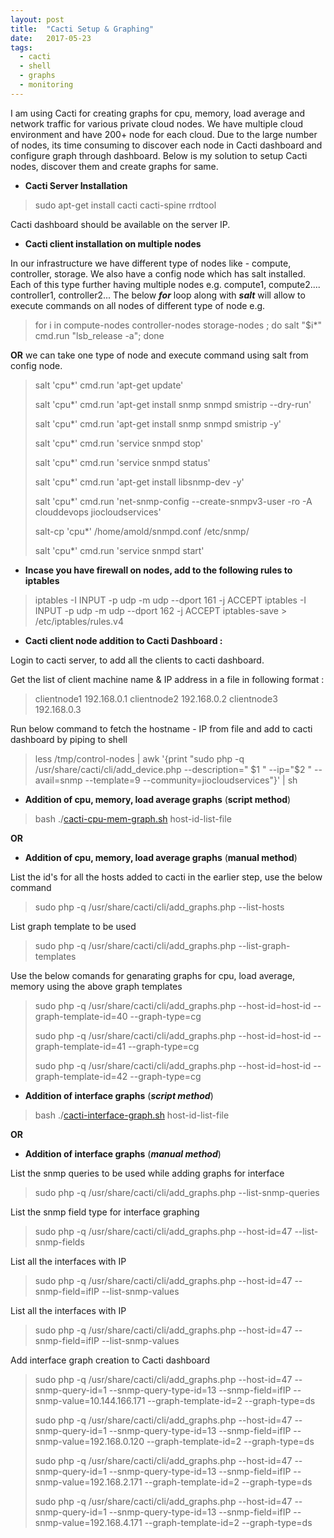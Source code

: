 ```yaml
---
layout: post
title:  "Cacti Setup & Graphing"
date:   2017-05-23
tags:
  - cacti
  - shell
  - graphs
  - monitoring
---
```


I am using Cacti for creating graphs for cpu, memory, load average and network traffic for various private cloud nodes. We have multiple cloud environment and have 200+ node for each cloud. Due to the large number of nodes, its time consuming to discover each node in Cacti dashboard and configure graph through dashboard. Below is my solution to setup Cacti nodes, discover them and create graphs for same. 

* **Cacti Server Installation** 

> sudo apt-get install cacti cacti-spine rrdtool

Cacti dashboard should be available on the server IP.

* **Cacti client installation on multiple nodes** 

In our infrastructure we have different type of nodes like - compute, controller, storage. We also have a config node which has salt installed. Each of this type further having multiple nodes e.g. compute1, compute2.... controller1, controller2...
The below ***for*** loop along with ***salt*** will allow to execute commands on all nodes of different type of node e.g.
  
> for i in compute-nodes controller-nodes storage-nodes ; do salt "$i*" cmd.run "lsb_release -a"; done

**OR** we can take one type of node and execute command using salt from config node.

> salt 'cpu*' cmd.run 'apt-get update'
> 
> salt 'cpu*' cmd.run 'apt-get install snmp snmpd smistrip --dry-run'
> 
> salt 'cpu*' cmd.run 'apt-get install snmp snmpd smistrip -y'
> 
> salt 'cpu*' cmd.run 'service snmpd stop'
> 
> salt 'cpu*' cmd.run 'service snmpd status'
> 
> salt 'cpu*' cmd.run 'apt-get install libsnmp-dev -y'
> 
> salt 'cpu*' cmd.run 'net-snmp-config --create-snmpv3-user -ro -A
> clouddevops jiocloudservices'
> 
> salt-cp 'cpu*' /home/amold/snmpd.conf /etc/snmp/
> 
> salt 'cpu*' cmd.run 'service snmpd start'

* **Incase you have firewall on nodes, add to the following rules to iptables**

> iptables -I INPUT -p udp -m udp --dport 161 -j ACCEPT
> iptables -I INPUT -p udp -m udp --dport 162 -j ACCEPT 
> iptables-save > /etc/iptables/rules.v4

 * **Cacti client node addition to Cacti Dashboard :**

Login to cacti server, to add all the clients to cacti dashboard.

Get the list of client machine name & IP address in a file in following format :

>  clientnode1 <space> 192.168.0.1
>  clientnode2 <space> 192.168.0.2
>  clientnode3 <space> 192.168.0.3

Run below command to fetch the hostname - IP from file and add to cacti dashboard by piping to shell

> less /tmp/control-nodes | awk '{print "sudo php -q
> /usr/share/cacti/cli/add_device.php --description=" \$1 " --ip="$2 "
> --avail=snmp --template=9 --community=jiocloudservices"}' | sh

* **Addition of cpu, memory, load average graphs** (**script method**)

> bash ./[cacti-cpu-mem-graph.sh](https://github.com/amoldighe/cacti-setup-add-graph/blob/master/cacti-cpu-mem-graph.sh)    host-id-list-file

**OR**

* **Addition of cpu, memory, load average graphs** (**manual method**)

List the id's for all the hosts added to cacti in the earlier step, use the below command

> sudo php -q /usr/share/cacti/cli/add_graphs.php --list-hosts

List graph template to be used 

> sudo php -q /usr/share/cacti/cli/add_graphs.php --list-graph-templates

Use the below comands for genarating graphs for cpu, load average, memory using the above graph templates

> sudo php -q /usr/share/cacti/cli/add_graphs.php  --host-id=host-id
> --graph-template-id=40 --graph-type=cg 
> 
> sudo php -q /usr/share/cacti/cli/add_graphs.php  --host-id=host-id
> --graph-template-id=41 --graph-type=cg 
> 
> sudo php -q /usr/share/cacti/cli/add_graphs.php  --host-id=host-id
> --graph-template-id=42 --graph-type=cg

* **Addition of interface graphs** (***script method***)

> bash ./[cacti-interface-graph.sh](https://github.com/amoldighe/cacti-setup-add-graph/blob/master/cacti-interface-graph.sh)   host-id-list-file

**OR**

* **Addition of interface graphs** (***manual method***)

List the snmp queries to be used while adding graphs for interface 

> sudo php -q /usr/share/cacti/cli/add_graphs.php --list-snmp-queries

List the snmp field type for interface graphing

> sudo php -q /usr/share/cacti/cli/add_graphs.php --host-id=47 --list-snmp-fields

List all the interfaces with IP

> sudo php -q /usr/share/cacti/cli/add_graphs.php --host-id=47 --snmp-field=ifIP --list-snmp-values 

List all the interfaces with IP

> sudo php -q /usr/share/cacti/cli/add_graphs.php --host-id=47 --snmp-field=ifIP --list-snmp-values 

Add interface graph creation to Cacti dashboard

> sudo php -q /usr/share/cacti/cli/add_graphs.php --host-id=47
> --snmp-query-id=1 --snmp-query-type-id=13 --snmp-field=ifIP --snmp-value=10.144.166.171 --graph-template-id=2 --graph-type=ds
> 
> sudo php -q /usr/share/cacti/cli/add_graphs.php --host-id=47
> --snmp-query-id=1 --snmp-query-type-id=13 --snmp-field=ifIP --snmp-value=192.168.0.120 --graph-template-id=2 --graph-type=ds
> 
> sudo php -q /usr/share/cacti/cli/add_graphs.php --host-id=47
> --snmp-query-id=1 --snmp-query-type-id=13 --snmp-field=ifIP --snmp-value=192.168.2.171 --graph-template-id=2 --graph-type=ds
> 
> sudo php -q /usr/share/cacti/cli/add_graphs.php --host-id=47
> --snmp-query-id=1 --snmp-query-type-id=13 --snmp-field=ifIP --snmp-value=192.168.4.171 --graph-template-id=2 --graph-type=ds
